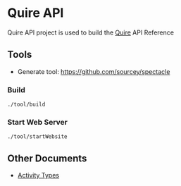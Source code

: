 # Quire API

Quire API project is used to build the [Quire](https://quire.io) API Reference

## Tools
* Generate tool: https://github.com/sourcey/spectacle

### Build

```
./tool/build
```

### Start Web Server

```
./tool/startWebsite
```

## Other Documents

* [Activity Types](docs/activity_types.md)
